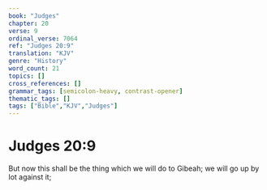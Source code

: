 ```yaml
---
book: "Judges"
chapter: 20
verse: 9
ordinal_verse: 7064
ref: "Judges 20:9"
translation: "KJV"
genre: "History"
word_count: 21
topics: []
cross_references: []
grammar_tags: [semicolon-heavy, contrast-opener]
thematic_tags: []
tags: ["Bible","KJV","Judges"]
---
```


# Judges 20:9

But now this shall be the thing which we will do to Gibeah; we will go up by lot against it;
